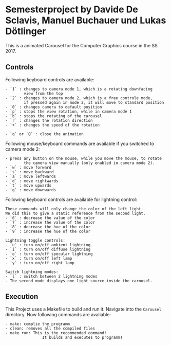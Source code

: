 # Semesterproject by Davide De Sclavis, Manuel Buchauer und Lukas Dötlinger

This is a animated Carousel for the Computer Graphics course
in the SS 2017.

## Controls

Following keyboard controls are available:
	
	- `1` : changes to camera mode 1, which is a rotating downfacing
			view from the top
	- `2` : changes to camera mode 2, which is a free controle mode, 
			if pressed again in mode 2, it will move to standard position
	- `0` : changes camera to default position
	- `p` : stops the view rotation, while in camera mode 1
	- `b` : stops the rotating of the carousel
	- `r` : changes the rotation direction
	- `+` : changes the speed of the rotation
	
	- `q` or `Q` : close the animation
	
Following mouse/keyboard commands are available if you switched to camera mode 2:

	- press any button on the mouse, while you move the mouse, to rotate 
			the camera view manually (only enabled in camera mode 2). 
	- `w` : move forward
	- `s` : move backward
	- `a` : move leftwards
	- `d` : move rightwards
	- `t` : move upwards
	- `g` : move downwards
	
Following keyboard controls are available for lightning control:

	These commands will only change the color of the left light.
	We did this to give a static reference from the second light.
	- `6` : decrease the value of the color
	- `7` : increase the value of the color
	- `8` : decrease the hue of the color
	- `9` : increase the hue of the color
	
	Lightning toggle controls:
	- `u` : turn on/off ambient lightning
	- `i` : turn on/off diffuse lightning
	- `o` : turn on/off specular lightning
	- `x` : turn on/off left lamp
	- `y` : turn on/off right lamp
	
	Switch lightning modes:
	- `l` : switch between 2 lightning modes
	- The second mode displays one light source inside the carousel.
	

## Execution

This Project uses a Makefile to build and run it.
Navigate into the `Carousel` directory.
Now following commands are avaliable:

	- make: complie the programm
	- clean: removes all the compiled files
	- make run: This is the recommended command! 
					It builds and executes to programm!
